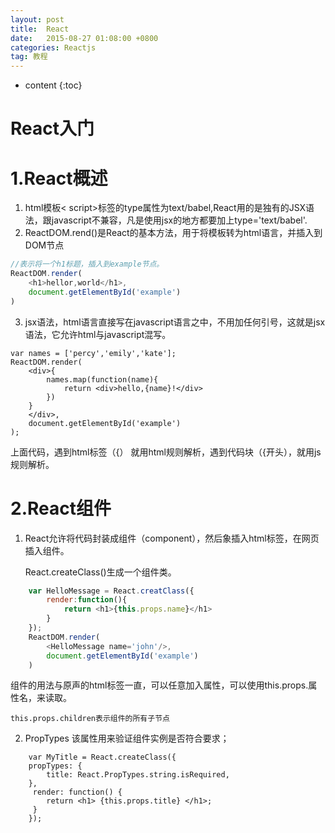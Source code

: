 ```yaml
---
layout: post
title:  React
date:   2015-08-27 01:08:00 +0800
categories: Reactjs
tag: 教程
---
```


* content
{:toc}


React入门
=====

1.React概述
=====

1. html模板< script>标签的type属性为text/babel,React用的是独有的JSX语法，跟javascript不兼容，凡是使用jsx的地方都要加上type='text/babel'.
2. ReactDOM.rend()是React的基本方法，用于将模板转为html语言，并插入到DOM节点
```javascript
//表示将一个h1标题，插入到example节点。
ReactDOM.render(
	<h1>hellor,world</h1>,
    document.getElementById('example')
)
```
3. jsx语法，html语言直接写在javascript语言之中，不用加任何引号，这就是jsx语法，它允许html与javascript混写。
```
var names = ['percy','emily','kate'];
ReactDOM.render(
	<div>{
    	names.map(function(name){
        	return <div>hello,{name}!</div>
        })
    }
    </div>,
    document.getElementById('example')
);
```
上面代码，遇到html标签（{） 就用html规则解析，遇到代码块（{开头），就用js规则解析。

2.React组件
=====
1. React允许将代码封装成组件（component），然后象插入html标签，在网页插入组件。

	React.createClass()生成一个组件类。
```javascript
	var HelloMessage = React.creatClass({
    	render:function(){
        	return <h1>{this.props.name}</h1>
        }
    });
    ReactDOM.render(
    	<HelloMessage name='john'/>,
        document.getElementById('example')
    )
```
组件的用法与原声的html标签一直，可以任意加入属性，可以使用this.props.属性名，来读取。

	
    this.props.children表示组件的所有子节点

2. PropTypes
   该属性用来验证组件实例是否符合要求；
```
    var MyTitle = React.createClass({
 	propTypes: {
    	title: React.PropTypes.string.isRequired,
  	},
 	 render: function() {
     	return <h1> {this.props.title} </h1>;
  	 }
	});
```



	